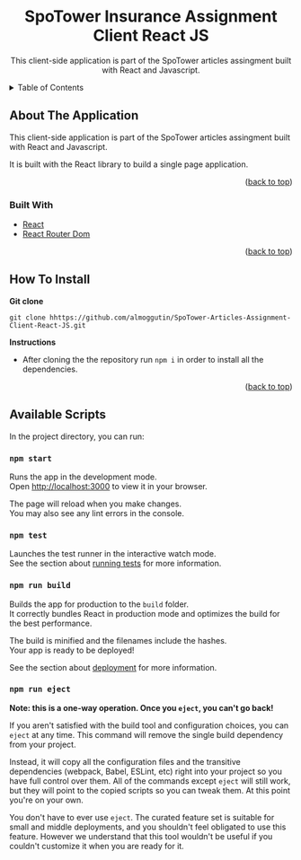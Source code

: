 <div id="top"></div>

<h1 align="center">SpoTower Insurance Assignment Client React JS</h1>

<div align="center">
  <p align="center">
    This client-side application is part of the SpoTower articles assingment built with React and Javascript. 
  </p>
</div>

<!-- TABLE OF CONTENTS -->
<details>
  <summary>Table of Contents</summary>
  <ol>
    <li>
      <a href="#about-the-application">About The Application</a>
      <ul>
        <li><a href="#built-with">Built With</a></li>
      </ul>
    </li>
    <li><a href="#how-to-install">How To Install</a></li>
    <li><a href="#available-scripts">Available Scripts</a></li>
  </ol>
</details>

<!-- ABOUT THE APPLICATION -->

## About The Application

This client-side application is part of the SpoTower articles assingment built with React and Javascript.

It is built with the React library to build a single page application.

<p align="right">(<a href="#top">back to top</a>)</p>

### Built With

-   [React](https://reactjs.org/)
-   [React Router Dom](https://www.npmjs.com/package/react-router-dom)

<p align="right">(<a href="#top">back to top</a>)</p>

<!-- INSTALLATION INSTRUCTIONS -->

## How To Install

**Git clone**

```
git clone hhttps://github.com/almoggutin/SpoTower-Articles-Assignment-Client-React-JS.git
```

**Instructions**

-   After cloning the the repository run `npm i` in order to install all the dependencies.

<p align="right">(<a href="#top">back to top</a>)</p>

<!--  AVAILABLE SCRIPTS -->

## Available Scripts

In the project directory, you can run:

### `npm start`

Runs the app in the development mode.\
Open [http://localhost:3000](http://localhost:3000) to view it in your browser.

The page will reload when you make changes.\
You may also see any lint errors in the console.

### `npm test`

Launches the test runner in the interactive watch mode.\
See the section about [running tests](https://facebook.github.io/create-react-app/docs/running-tests) for more information.

### `npm run build`

Builds the app for production to the `build` folder.\
It correctly bundles React in production mode and optimizes the build for the best performance.

The build is minified and the filenames include the hashes.\
Your app is ready to be deployed!

See the section about [deployment](https://facebook.github.io/create-react-app/docs/deployment) for more information.

### `npm run eject`

**Note: this is a one-way operation. Once you `eject`, you can't go back!**

If you aren't satisfied with the build tool and configuration choices, you can `eject` at any time. This command will remove the single build dependency from your project.

Instead, it will copy all the configuration files and the transitive dependencies (webpack, Babel, ESLint, etc) right into your project so you have full control over them. All of the commands except `eject` will still work, but they will point to the copied scripts so you can tweak them. At this point you're on your own.

You don't have to ever use `eject`. The curated feature set is suitable for small and middle deployments, and you shouldn't feel obligated to use this feature. However we understand that this tool wouldn't be useful if you couldn't customize it when you are ready for it.
